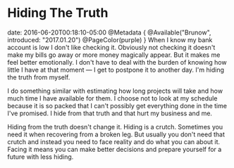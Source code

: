 # Hiding The Truth
date: 2016-06-20T00:18:10-05:00
@Metadata {
  @Available("Brunow", introduced: "2017.01.20")
  @PageColor(purple)
}
When I know my bank account is low I don't like checking it. Obviously not checking it doesn't make my bills go away or more money magically appear. But it makes me feel better emotionally. I don't have to deal with the burden of knowing how little I have at that moment &mdash; I get to postpone it to another day. I'm hiding the truth from myself.

I do something similar with estimating how long projects will take and how much time I have available for them. I choose not to look at my schedule because it is so packed that I can't possibly get everything done in the time I've promised. I hide from that truth and that hurt my business and me.

Hiding from the truth doesn't change it. Hiding is a crutch. Sometimes you need it when recovering from a broken leg. But usually you don't need that crutch and instead you need to face reality and do what you can about it. Facing it means you can make better decisions and prepare yourself for a future with less hiding.
